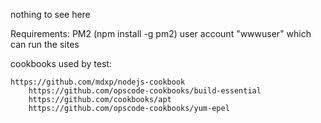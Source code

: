 nothing to see here


Requirements:
  PM2  (npm install -g pm2)
  user account "wwwuser" which can run the sites




cookbooks used by test:

	https://github.com/mdxp/nodejs-cookbook
		https://github.com/opscode-cookbooks/build-essential
		https://github.com/cookbooks/apt
		https://github.com/opscode-cookbooks/yum-epel
